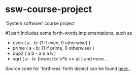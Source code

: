 # ssw-course-project
'System software' course project

#1 part
Includes some forth-words implementations, such as 
* even ( a - b: {1 if even, 0 otherwise} )
* prime ( a - b: {1 if prime, 0 otherwise} )
* dup2 ( a b - a b a b ) 
* sqrt ( a - b: {lowest b: b*b >= a} )
and more...

Source code for 'forthress' forth dialect can be found <a href="https://github.com/sayon/forthress"> here </a>.
